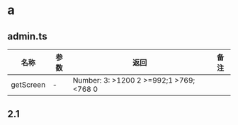 # a
## admin.ts

| 名称      | 参数 | 返回                                    | 备注 |
| --------- | ---- | --------------------------------------- | ---- |
| getScreen | -    | Number: 3: >1200 2 >=992;1 >769; <768 0 |      |

## 2.1